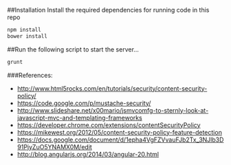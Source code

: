 
##Installation
Install the required dependencies for running code in this repo
```bash
npm install
bower install
```

##Run the following script to start the server...
```bash
grunt
```

###References:

* http://www.html5rocks.com/en/tutorials/security/content-security-policy/
* https://code.google.com/p/mustache-security/
* http://www.slideshare.net/x00mario/jsmvcomfg-to-sternly-look-at-javascript-mvc-and-templating-frameworks
* https://developer.chrome.com/extensions/contentSecurityPolicy
* https://mikewest.org/2012/05/content-security-policy-feature-detection
* https://docs.google.com/document/d/1epha4VgFZVvauFJb2Tx_3NJlb3D91PjyZuO5YNAMX0M/edit
* http://blog.angularjs.org/2014/03/angular-20.html

